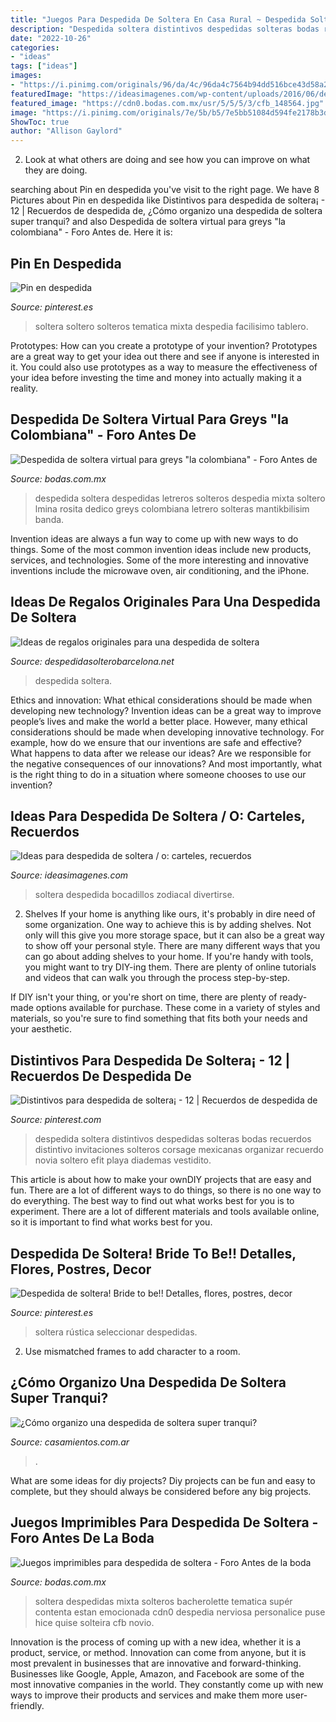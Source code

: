 ```yaml
---
title: "Juegos Para Despedida De Soltera En Casa Rural ~ Despedida Soltera Distintivos Despedidas Solteras Bodas Recuerdos Distintivo Invitaciones Solteros Corsage Mexicanas Organizar Recuerdo Novia Soltero Efit Playa Diademas Vestidito"
description: "Despedida soltera distintivos despedidas solteras bodas recuerdos distintivo invitaciones solteros corsage mexicanas organizar recuerdo novia soltero efit playa diademas vestidito"
date: "2022-10-26"
categories:
- "ideas"
tags: ["ideas"]
images:
- "https://i.pinimg.com/originals/96/da/4c/96da4c7564b94dd516bce43d58a211fd.jpg"
featuredImage: "https://ideasimagenes.com/wp-content/uploads/2016/06/despedida_de_soltera_entre_amigas-1427311427.jpg"
featured_image: "https://cdn0.bodas.com.mx/usr/5/5/5/3/cfb_148564.jpg"
image: "https://i.pinimg.com/originals/7e/5b/b5/7e5bb51084d594fe2178b3d21defae87.jpg"
ShowToc: true
author: "Allison Gaylord"
---
```



2. Look at what others are doing and see how you can improve on what they are doing. 

	

		
searching about Pin en despedida you've visit to the right page. We have 8 Pictures about Pin en despedida like Distintivos para despedida de soltera¡ - 12 | Recuerdos de despedida de, ¿Cómo organizo una despedida de soltera super tranqui? and also Despedida de soltera virtual para greys &quot;la colombiana&quot; - Foro Antes de. Here it is:
		
    
## Pin En Despedida

<img loading=lazy src="https://i.pinimg.com/originals/2f/4d/ea/2f4dea4c4b193b63d2c7dba0f24e66ff.jpg" onerror="this.onerror=null;this.src='https://tse2.mm.bing.net/th?id=OIP.1qlKaV4diI03bNEt-1V21gHaFj&amp;pid=15.1';" alt="Pin en despedida">

_Source: pinterest.es_

>soltera soltero solteros tematica mixta despedia facilisimo tablero. 

	

Prototypes: How can you create a prototype of your invention?
Prototypes are a great way to get your idea out there and see if anyone is interested in it. You could also use prototypes as a way to measure the effectiveness of your idea before investing the time and money into actually making it a reality.

    
## Despedida De Soltera Virtual Para Greys &quot;la Colombiana&quot; - Foro Antes De

<img loading=lazy src="https://cdn0.bodas.com.mx/usr/4/4/5/1/cfb_307925.jpg" onerror="this.onerror=null;this.src='https://tse1.mm.bing.net/th?id=OIP.mbPjXiLPavuEy194xKzU4wHaJq&amp;pid=15.1';" alt="Despedida de soltera virtual para greys &quot;la colombiana&quot; - Foro Antes de">

_Source: bodas.com.mx_

>despedida soltera despedidas letreros solteros despedia mixta soltero lmina rosita dedico greys colombiana letrero solteras mantikbilisim banda. 

	

Invention ideas are always a fun way to come up with new ways to do things. Some of the most common invention ideas include new products, services, and technologies. Some of the more interesting and innovative inventions include the microwave oven, air conditioning, and the iPhone.

    
## Ideas De Regalos Originales Para Una Despedida De Soltera

<img loading=lazy src="https://www.despedidasolterobarcelona.net/wp-content/uploads/2017/05/regalos.jpg" onerror="this.onerror=null;this.src='https://tse3.mm.bing.net/th?id=OIP.dCtVw4EbuXcfgROr6unmgQHaEH&amp;pid=15.1';" alt="Ideas de regalos originales para una despedida de soltera">

_Source: despedidasolterobarcelona.net_

>despedida soltera. 

	

Ethics and innovation: What ethical considerations should be made when developing new technology?
Invention ideas can be a great way to improve people’s lives and make the world a better place. However, many ethical considerations should be made when developing innovative technology. For example, how do we ensure that our inventions are safe and effective? What happens to data after we release our ideas? Are we responsible for the negative consequences of our innovations? And most importantly, what is the right thing to do in a situation where someone chooses to use our invention?

    
## Ideas Para Despedida De Soltera / O: Carteles, Recuerdos

<img loading=lazy src="https://ideasimagenes.com/wp-content/uploads/2016/06/despedida_de_soltera_entre_amigas-1427311427.jpg" onerror="this.onerror=null;this.src='https://tse1.mm.bing.net/th?id=OIP.7U3NtvIyIACZEeM-ocPR-wHaFj&amp;pid=15.1';" alt="Ideas para despedida de soltera / o: carteles, recuerdos">

_Source: ideasimagenes.com_

>soltera despedida bocadillos zodiacal divertirse. 

	

2. Shelves
If your home is anything like ours, it's probably in dire need of some organization. One way to achieve this is by adding shelves. Not only will this give you more storage space, but it can also be a great way to show off your personal style.
There are many different ways that you can go about adding shelves to your home. If you're handy with tools, you might want to try DIY-ing them. There are plenty of online tutorials and videos that can walk you through the process step-by-step.

If DIY isn't your thing, or you're short on time, there are plenty of ready-made options available for purchase. These come in a variety of styles and materials, so you're sure to find something that fits both your needs and your aesthetic.

    
## Distintivos Para Despedida De Soltera¡ - 12 | Recuerdos De Despedida De

<img loading=lazy src="https://i.pinimg.com/originals/7e/5b/b5/7e5bb51084d594fe2178b3d21defae87.jpg" onerror="this.onerror=null;this.src='https://tse4.mm.bing.net/th?id=OIP.qgGOaQtmArPj9z3htmlD8AHaJ3&amp;pid=15.1';" alt="Distintivos para despedida de soltera¡ - 12 | Recuerdos de despedida de">

_Source: pinterest.com_

>despedida soltera distintivos despedidas solteras bodas recuerdos distintivo invitaciones solteros corsage mexicanas organizar recuerdo novia soltero efit playa diademas vestidito. 

	

This article is about how to make your ownDIY projects that are easy and fun. There are a lot of different ways to do things, so there is no one way to do everything. The best way to find out what works best for you is to experiment. There are a lot of different materials and tools available online, so it is important to find what works best for you.

    
## Despedida De Soltera! Bride To Be!! Detalles, Flores, Postres, Decor

<img loading=lazy src="https://i.pinimg.com/originals/96/da/4c/96da4c7564b94dd516bce43d58a211fd.jpg" onerror="this.onerror=null;this.src='https://tse4.mm.bing.net/th?id=OIP.BI1oLkj8ChX1mVtvsPWXvAHaLH&amp;pid=15.1';" alt="Despedida de soltera! Bride to be!! Detalles, flores, postres, decor">

_Source: pinterest.es_

>soltera rústica seleccionar despedidas. 

	

2. Use mismatched frames to add character to a room.

    
## ¿Cómo Organizo Una Despedida De Soltera Super Tranqui?

<img loading=lazy src="https://cdn0.casamientos.com.ar/usr/4/7/7/9/cfb_116449.jpg" onerror="this.onerror=null;this.src='https://tse4.mm.bing.net/th?id=OIP.F2hpGOd-hjJieBCg1hmq4AHaEn&amp;pid=15.1';" alt="¿Cómo organizo una despedida de soltera super tranqui?">

_Source: casamientos.com.ar_

>. 

	

What are some ideas for diy projects?
Diy projects can be fun and easy to complete, but they should always be considered before any big projects.

    
## Juegos Imprimibles Para Despedida De Soltera - Foro Antes De La Boda

<img loading=lazy src="https://cdn0.bodas.com.mx/usr/5/5/5/3/cfb_148564.jpg" onerror="this.onerror=null;this.src='https://tse3.mm.bing.net/th?id=OIP.Edet4YJwMOUQTPIfp6FDpwAAAA&amp;pid=15.1';" alt="Juegos imprimibles para despedida de soltera - Foro Antes de la boda">

_Source: bodas.com.mx_

>soltera despedidas mixta solteros bacherolette tematica supér contenta estan emocionada cdn0 despedia nerviosa personalice puse hice quise solteira cfb novio. 

	

Innovation is the process of coming up with a new idea, whether it is a product, service, or method. Innovation can come from anyone, but it is most prevalent in businesses that are innovative and forward-thinking. Businesses like Google, Apple, Amazon, and Facebook are some of the most innovative companies in the world. They constantly come up with new ways to improve their products and services and make them more user-friendly.

